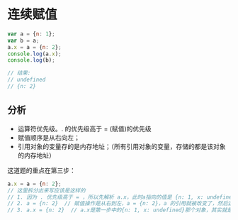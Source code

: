 # 连续赋值
```js
var a = {n: 1};
var b = a;
a.x = a = {n: 2};
console.log(a.x);
console.log(b);

// 结果:
// undefined
// {n: 2}
```

## 分析
- 运算符优先级。. 的优先级高于 = (赋值)的优先级
- 赋值顺序是从右向左；
- 引用对象的变量存的是内存地址；（所有引用对象的变量，存储的都是该对象的内存地址）  

这道题的重点在第三步：
```js
a.x = a = {n: 2};
// 这里拆分出来写应该是这样的
// 1. 因为 . 优先级高于 = ，所以先解析 a.x，此时a指向的值是 {n: 1, x: undefined}，之后执行a.x = {n: 2}的时候，并不会重新解析一遍a，而是沿用最初解析a.x时候的a，也即旧对象。
// 2. a = {n: 2}  // 赋值操作是从右到左，a = {n: 2}，a 的引用就被改变了，然后这个返回值又赋值给了 a.x。
// 3. a.x = {n: 2}  // a.x是第一步中的{n: 1, x: undefined}那个对象，其实就是b.x，于是{ n: 1, x: undefined} => {n: 1, x: { n: 2}}，即b.x = { n: 2 }。
```
